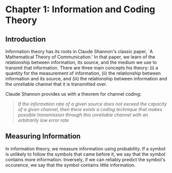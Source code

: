 # Chapter 1: Information and Coding Theory

## Introduction
Information theory has its roots in Claude Shannon's classic paper,
`A Mathematical Theory of Communication.' In that paper, we learn of
the relationship between information, its source, and the medium we
use to transmit that information. There are three main concepts his
theory:
(i) a quantity for the measurement of information,
(ii) the relationship between information and its source, and
(iii) the relationship between information and the unreliable
channel that it is transmitted over.

Claude Shannon provides us with a theorem for channel coding:

> *If the information rate of a given source does not exceed the*
> *capacity of a given channel, then there exists a coding*
> *technique that makes possible transmission through this*
> *unreliable channel with an arbitrarily low error rate*

## Measuring Information
In information theory, we measure information using probability. If
a symbol is unlikely to follow the symbols that came before it, we
say that the symbol contains more information. Inversely, if we can
reliably predict the symbol's occurence, we say that the symbol contains
little information.
